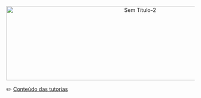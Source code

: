 <div align="center">

<img width="700" height="200" alt="Sem Título-2" src="https://github.com/user-attachments/assets/2711e6a2-2e90-4b83-aef8-23831dbabea6" />

</div>

✏️ [Conteúdo das tutorias](https://github.com/brunamota/Esp-AKCIT/blob/main/ConteudosDasTutorias.md)

